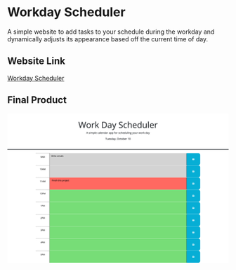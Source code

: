 # Workday Scheduler
A simple website to add tasks to your schedule during the workday and dynamically adjusts its appearance based off the current time of day.

## Website Link
[Workday Scheduler](https://alexismenendez.github.io/amenendez-workday-scheduler/)

## Final Product
![final](./Assets/website-screenshot.png)